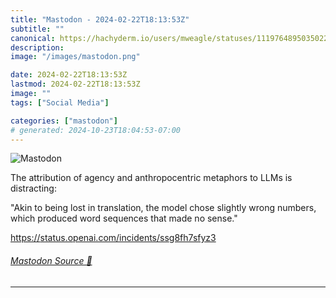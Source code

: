 ```yaml
---
title: "Mastodon - 2024-02-22T18:13:53Z"
subtitle: ""
canonical: https://hachyderm.io/users/mweagle/statuses/111976489503502299
description:
image: "/images/mastodon.png"

date: 2024-02-22T18:13:53Z
lastmod: 2024-02-22T18:13:53Z
image: ""
tags: ["Social Media"]

categories: ["mastodon"]
# generated: 2024-10-23T18:04:53-07:00
---
```

![Mastodon](/images/mastodon.png)

<p>The attribution of agency and anthropocentric metaphors to LLMs is distracting:</p><p>&quot;Akin to being lost in translation, the model chose slightly wrong numbers, which produced word sequences that made no sense.&quot;</p><p><a href="https://status.openai.com/incidents/ssg8fh7sfyz3" target="_blank" rel="nofollow noopener noreferrer" translate="no"><span class="invisible">https://</span><span class="ellipsis">status.openai.com/incidents/ss</span><span class="invisible">g8fh7sfyz3</span></a></p>


###### [Mastodon Source 🐘](https://hachyderm.io/@mweagle/111976489503502299)

___
